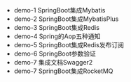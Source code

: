 - demo-1 SpringBoot集成Mybatis
- demo-2 SpringBoot集成MybatisPlus
- demo-3 SpringBoot集成Redis
- demo-4 Spring的Aop五种通知
- demo-5 SpringBoot集成Redis发布订阅
- demo-6 SpringBoot参数验证
- demo-7 集成文档Swagger2
- demo-7 SpringBoot集成RocketMQ